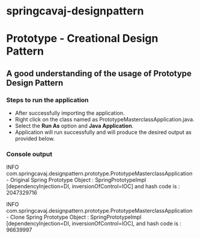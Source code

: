 # springcavaj-designpattern

# Prototype - Creational Design Pattern

## A good understanding of the usage of Prototype Design Pattern

### Steps to run the application
* After successfully importing the application.
* Right click on the class named as PrototypeMasterclassApplication.java.
* Select the <strong>Run As</strong> option and <strong>Java Application</strong>.
* Application will run successfully and will produce the desired output as provided below.

### Console output
INFO com.springcavaj.designpattern.prototype.PrototypeMasterclassApplication - Original Spring Prototype Object : SpringPrototypeImpl [dependencyInjection=DI, inversionOfControl=IOC] and hash code is : 2047329716

INFO com.springcavaj.designpattern.prototype.PrototypeMasterclassApplication - Clone Spring Prototype Object : SpringPrototypeImpl [dependencyInjection=DI, inversionOfControl=IOC], and hash code is : 96639997

